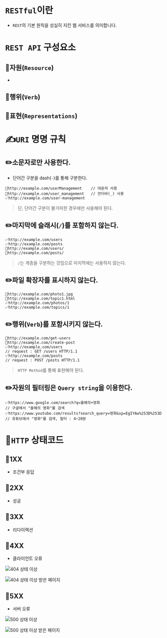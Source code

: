 # `RESTful`이란
- `REST`의 기본 원칙을 성실히 지킨 웹 서비스를 의미합니다.

# `REST API` 구성요소

## 📌자원(`Resource`)
- 

## 📌행위(`Verb`)

## 📌표현(`Representations`)

# ✍️`URI` 명명 규칙

## ✏️소문자로만 사용한다.
- 단어간 구분을 dash(`-`)를 통해 구분한다.
```
🚫http://example.com/userManagement    // 대문자 사용
🚫http://example.com/user_management   // 언더바(_) 사용
✅http://example.com/user-management
```
> 단, 단어간 구분이 불가피한 경우에만 사용해야 된다.

## ✏️마지막에 슬래시(`/`)를 포함하지 않는다.
```
✅http://example.com/users
✅http://example.com/posts
🚫http://example.com/users/
🚫http://example.com/posts/
```
> `/`는 계층을 구분하는 것임으로 마지막에는 사용하지 않는다.

## ✏️파일 확장자를 표시하지 않는다.
```
🚫http://example.com/photo1.jpg
🚫http://example.com/topic1.html
✅http://example.com/photos/1
✅http://example.com/topics/1
```

## ✏️행위(`Verb`)를 포함시키지 않는다.
```
🚫http://example.com/get-users
🚫http://example.com/create-post
✅http://example.com/users
// request : GET /users HTTP/1.1
✅http://example.com/posts
// request : POST /posts HTTP/1.1
```
> `HTTP Method`를 통해 표현해야 된다.

## ✏️자원의 필터링은 `Query string`을 이용한다.
```
✅https://www.google.com/search?q=올해의+영화
// 구글에서 "올해의 영화"를 검색
✅https://www.youtube.com/results?search_query=영화&sp=EgIYAw%253D%253D
// 유튜브에서 "영화"를 검색, 필터 : 4~20분
```

# 📢`HTTP` 상태코드

## 📨1XX
- 조건부 응답

## 📨2XX
- 성공

## 📨3XX
- 리다이렉션

## 📨4XX
- 클라이언트 오류

![404 상태 이상]("img/404_state_message.jpg")

![404 상태 이상 받은 페이지]("img/404_state_page.jpg")

## 📨5XX
- 서버 오류

![500 상태 이상]("img/500_state_message.jpg")

![500 상태 이상 받은 페이지]("img/500_state_page.jpg")